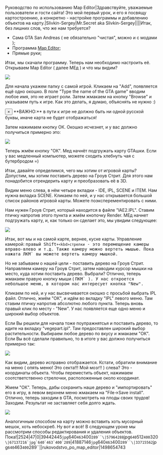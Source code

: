 Руководство по использованию Map Editor|Здравствуйте, уважаемые пользователи и гости сайта! Это мой первый урок, и его я посвящу картостроению, а конкретно - настройке программы и добавлению объектов на карту.|Slivkin-Sergey|Mr.Secret aka Slivkin-Sergey||||Итак, без лишних слов, что же нам требуется?


- Сама GTA San Andreas ( не обязательно "чистая", можно и с модами );
- Программа <a href="/load/gta_sa/programmy/mapeditor021b/69-1-0-45">Map Editor</a>;
- Прямые руки;


Итак, мы скачали программу. Теперь нам необходимо настроить её. Открываем Map Editor ( далее МЕд ) и что мы видим?

<!--IMG3--><img src="https://github.com/wmysterio/scm-scripting-lessons/raw/resources/_pu/0/67137216.jpg" /><!--IMG3-->

Для начала укажем папку с самой игрой. Кликаем на "Add", появляется ещё одно окошко. В поле "Type the name of the GTA game" вводим любое имя, это не играет роли. Затем жмакаем на кнопку "Browse" и указываем путь к игре. Как это делать, я думаю, объяснять не нужно :)

<div class="alert alert-danger alert-dismissible" role="alert">
 <button type="button" class="close" data-dismiss="alert" aria-label="Close"><span aria-hidden="true">&times;</span></button>
**ВАЖНО:** в пути к игре не должно быть ни одной русской буквы, иначе карта не будет отображаться!
</div>

Затем нажимаем кнопку ОК. Окошко исчезнет, и у вас должно получиться примерно это:

<!--IMG4--><img src="https://github.com/wmysterio/scm-scripting-lessons/raw/resources/_pu/0/41887146.jpg" /><!--IMG4-->

Теперь жмём кнопку "ОК". Мед начнёт подгружать карту GTAшки. Если у вас медленный компьютер, можете сходить хлебнуть чая с бутербродом =)

Итак, давайте определимся, чего мы хотим от игровой карты? Допустим, мы хотим поставить дерево на Гроув Стрит. Для этого нам понадобится отрендерить карту и преобразовать её в 3D.

Видим меню слева, в нём четыре вкладки - IDE, IPL, SCENE и ITEM. Нам нужна вкладка SCENE. Кликаем по ней, и у нас открывается большой список районов игровой карты. Можете поэксперементировать с ними.

Нам нужен Гроув Стрит, который находится в файле "lAE2.IPL". Ставим птичку напротив этого пункта и жмём кнопочку Render. МЕд начнет подгружать карту, и, как только он сделает это, мы увидим следующее:

<!--IMG5--><img src="https://github.com/wmysterio/scm-scripting-lessons/raw/resources/_pu/0/33715562.jpg" /><!--IMG5-->

Итак, вот мы и на самой карте, вернее, куске карты. Управление камерой: <kbd>правый Shift`+<kbd>стрелки` - это перемещение камеры вправо-влево и т.д. Также камеру можно вертеть мышью. Пока нажата <kbd>ЛКМ` вы можете вертеть камеру мышкой.

Но не забываем о нашей цели - поставить дерево на Гроув Стрит. Направляем камеру на Гроув Стрит, затем наводим курсор мышки на место, куда хотим поставить дерево. Выбрали? Отлично, теперь жмакаем правую кнопку мыши ( <kbd>ПКМ` ). У нас откроется небольшое меню, в котором нас интересует кнопка "New".

Кликаем по ней, и у нас высвечивается окошко с просьбой выбрать IPL файл. Отлично, жмём "ОК", и идём во вкладку "IPL" левого меню. Там ставим птичку напротив абсолютно любого пункта. Теперь вновь правый клик по месту - "New". У нас появляется еще одно меню и широкий выбор объектов.

Если Вы решили для начала тоже поупражнятсья и поставить дерево, то идите на вкладку "vegepart.ipl". Там предоставлен широкий выбор растительности. Выбираем любое дерево по вкусу и жмакаем "ОК". Если Вы всё сделали правильно, то в итоге у вас должно получиться примерно так:

<!--IMG1--><img src="https://github.com/wmysterio/scm-scripting-lessons/raw/resources/_pu/0/39442445.jpg" /><!--IMG1-->

Как видим, дерево исправно отображается. Кстати, обратили внимание на меню ( опять меню! Это секта!!! Мой мозг!! ) слева? Это - координаты объекта. Чтобы переместить объект, нажимаем соотстветственно стрелочки, расположенные около координат.

Жмем "ОК". Теперь, дабы сохранить наше дерево и "импортировать" его в игру, в левом верхнем меню жмакаем на "File->Save install". Отлично, теперь заходим в GTA, посмотреть на плоды своих трудов! Заходим. Результат не заставляет себя долго ждать.

<!--IMG2--><img src="https://github.com/wmysterio/scm-scripting-lessons/raw/resources/_pu/0/57964288.jpg" /><!--IMG2-->

Аналогичным способом на карту можно вставить хоть мусорный мешок, хоть небоскреб. Ну вот и всё! В следующем уроке мы рассмотрим способы редактирования и удаления объектов. Пока!|2524|47|0|39442445`jpg`640`463`400`289``\|57964288`jpg`640`512`400`320``\|67137216`jpg`640`463`400`289``\|41887146`jpg`640`463`400`289``\|33715562`jpg`640`463`400`289``\||rukovodstvo_po_map_editor|1498654743
